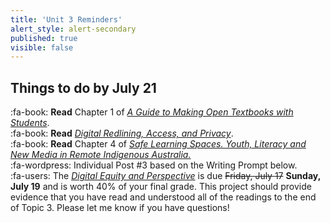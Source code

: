 ```yaml
---
title: 'Unit 3 Reminders'
alert_style: alert-secondary
published: true
visible: false
---
```


## Things to do by July 21
:fa-book: **Read** Chapter 1 of [*A Guide to Making Open Textbooks with Students*](https://press.rebus.community/makingopentextbookswithstudents/chapter/open-pedagogy/).  
:fa-book: **Read** [*Digital Redlining, Access, and Privacy*](https://www.commonsense.org/education/privacy/blog/digital-redlining-access-privacy).  
:fa-book: **Read** Chapter 4 of [*Safe Learning Spaces. Youth, Literacy and New Media in Remote Indigenous Australia.*](https://press-files.anu.edu.au/downloads/press/p197731/html/ch04.html?referer=&page=10#toc_marker-11)  
:fa-wordpress: Individual Post #3 based on the Writing Prompt below.  
:fa-users: The [*Digital Equity and Perspective*](https://edtechuvic.ca/edci339/digital-equity-perspective-pod-project/) is due ~~Friday, July 17~~ **Sunday, July 19** and is worth 40% of your final grade. This project should provide evidence that you have read and understood all of the readings to the end of Topic 3. Please let me know if you have questions!  
